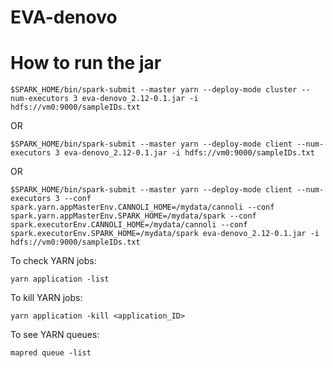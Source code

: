 # EVA-denovo

# How to run the jar

```
$SPARK_HOME/bin/spark-submit --master yarn --deploy-mode cluster --num-executors 3 eva-denovo_2.12-0.1.jar -i hdfs://vm0:9000/sampleIDs.txt
```
OR
```
$SPARK_HOME/bin/spark-submit --master yarn --deploy-mode client --num-executors 3 eva-denovo_2.12-0.1.jar -i hdfs://vm0:9000/sampleIDs.txt
```
OR
```
$SPARK_HOME/bin/spark-submit --master yarn --deploy-mode client --num-executors 3 --conf spark.yarn.appMasterEnv.CANNOLI_HOME=/mydata/cannoli --conf spark.yarn.appMasterEnv.SPARK_HOME=/mydata/spark --conf spark.executorEnv.CANNOLI_HOME=/mydata/cannoli --conf spark.executorEnv.SPARK_HOME=/mydata/spark eva-denovo_2.12-0.1.jar -i hdfs://vm0:9000/sampleIDs.txt
```

To check YARN jobs:

```
yarn application -list
```

To kill YARN jobs:

```
yarn application -kill <application_ID>
```

To see YARN queues:

```
mapred queue -list
```
